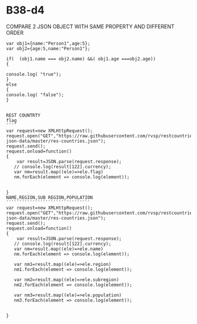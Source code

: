 # B38-d4
COMPARE 2 JSON OBJECT WITH SAME PROPERTY AND DIFFERENT ORDER
``````````````````````````````````````````````````````````
var obj1={name:"Person1",age:5};
var obj2={age:5,name:"Person1"};

if(  (obj1.name === obj2.name) &&( obj1.age ===obj2.age))
{

console.log( "true");
}
else
{
console.log( "false");
}


REST COUNTRTY 
flag
````
var request=new XMLHttpRequest();
request.open("GET","https://raw.githubusercontent.com/rvsp/restcountries-json-data/master/res-countries.json");
request.send();
request.onload=function()
{
    var result=JSON.parse(request.response);
   // console.log(result[122].currency);
   var nm=result.map((ele)=>ele.flag)
   nm.forEach(element => console.log(element));


}
NAME,REGION,SUB REGION,POPULATION
````````````````````````````````  
var request=new XMLHttpRequest();
request.open("GET","https://raw.githubusercontent.com/rvsp/restcountries-json-data/master/res-countries.json");
request.send();
request.onload=function()
{
    var result=JSON.parse(request.response);
   // console.log(result[122].currency);
   var nm=result.map((ele)=>ele.name)
   nm.forEach(element => console.log(element));

   var nm1=result.map((ele)=>ele.region)
   nm1.forEach(element => console.log(element));

   var nm2=result.map((ele)=>ele.subregion)
   nm2.forEach(element => console.log(element));

   var nm3=result.map((ele)=>ele.population)
   nm3.forEach(element => console.log(element));


}
